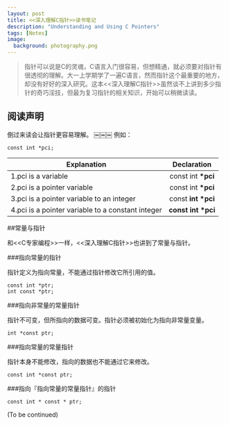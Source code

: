 ```yaml
---
layout: post
title: <<深入理解C指针>>读书笔记
description: "Understanding and Using C Pointers"
tags: [Notes]
image:
  background: photography.png
---
```


>指针可以说是C的灵魂，C语言入门很容易，但想精通，就必须要对指针有很透彻的理解。大一上学期学了一遍C语言，然而指针这个最重要的地方，却没有好好的深入研究。这本<<深入理解C指针>>虽然谈不上讲到多少指针的奇巧淫技，但最为复习指针的相关知识，开始可以稍微读读。

## 阅读声明
倒过来读会让指针更容易理解。
￼￼￼
例如：

```
const int *pci;
```

| Explanation |  Declaration   |
| ------------- |:-------------:| 
|1.pci is a variable|const int <strong>*pci</strong> | 
|2.pci is a pointer variable| const int <strong> *pci</strong>| 
|3.pci is a pointer variable to an integer|const <strong> int *pci</strong> |
|4.pci is a pointer variable to a constant integer| <strong>const int *pci </strong>|
 
 
##常量与指针
 
和<<C专家编程>>一样，<<深入理解C指针>>也讲到了常量与指针。

###指向常量的指针

指针定义为指向常量，不能通过指针修改它所引用的值。

```
const int *ptr;
int const *ptr;
```

###指向非常量的常量指针

指针不可变，但所指向的数据可变。指针必须被初始化为指向非常量变量。

```
int *const ptr;
```

###指向常量的常量指针
 
指针本身不能修改，指向的数据也不能通过它来修改。

```
const int *const ptr;
```

###指向『指向常量的常量指针』的指针

```
const int * const * ptr;
```

(To be continued)
